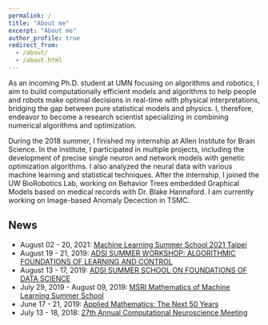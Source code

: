 ```yaml
---
permalink: /
title: "About me"
excerpt: "About me"
author_profile: true
redirect_from: 
  - /about/
  - /about.html
---
```

As an incoming Ph.D. student at UMN focusing on algorithms and robotics, I aim to build computationally efficient models and algorithms to help people and robots make optimal decisions in real-time with physical interpretations, bridging the gap between pure statistical models and physics. I, therefore, endeavor to become a research scientist specializing in combining numerical algorithms and optimization.

During the 2018 summer, I finished my internship at Allen Institute for Brain Science. In the institute, I participated in multiple projects, including the development of precise single neuron and network models with genetic optimization algorithms. I also analyzed the neural data with various machine learning and statistical techniques. After the internship, I joined the UW BioRobotics Lab, working on Behavior Trees embedded Graphical Models based on medical records with Dr. Blake Hannaford. I am currently working on Image-based Anomaly Decection in TSMC.


News
------
* August 02 - 20, 2021: [Machine Learning Summer School 2021 Taipei](http://ai.ntu.edu.tw/mlss2021/schedule/?fbclid=IwAR0mLQn7KsfOLrqFTVIAo_wYWhIYcII3_sAU8Ze40k_zxJEmbV994gV8l5w)
* August 19 - 21, 2019: [ADSI SUMMER WORKSHOP: ALGORITHMIC FOUNDATIONS OF LEARNING AND CONTROL](https://ajwagen.github.io/adsi_learning_and_control/)
* August 13 - 17, 2019: [ADSI SUMMER SCHOOL ON FOUNDATIONS OF DATA SCIENCE](https://alecgt.github.io/adsi_summer/)
* July 29, 2019 - August 09, 2019: [MSRI Mathematics of Machine Learning Summer School](http://www.msri.org/summer_schools/866)
* June 17 - 21, 2019: [Applied Mathematics: The Next 50 Years](https://depts.washington.edu/amath/amath50/)
* July 13 - 18, 2018: [27th Annual Computational Neuroscience Meeting](https://www.cnsorg.org/cns-2018)
